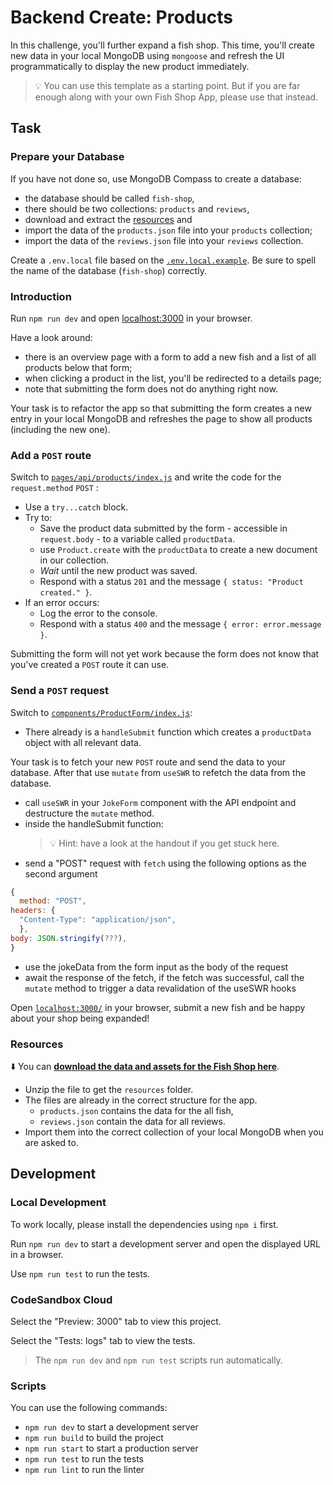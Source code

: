 # Backend Create: Products

In this challenge, you'll further expand a fish shop. This time, you'll create new data in your local MongoDB using `mongoose` and refresh the UI programmatically to display the new product immediately.

> 💡 You can use this template as a starting point. But if you are far enough along with your own Fish Shop App, please use that instead.

## Task

### Prepare your Database

If you have not done so, use MongoDB Compass to create a database:

- the database should be called `fish-shop`,
- there should be two collections: `products` and `reviews`,
- download and extract the [resources](README.md#resources) and
- import the data of the `products.json` file into your `products` collection;
- import the data of the `reviews.json` file into your `reviews` collection.

Create a `.env.local` file based on the [`.env.local.example`](./.env.local.example). Be sure to spell the name of the database (`fish-shop`) correctly.

### Introduction

Run `npm run dev` and open [localhost:3000](http://localhost:3000) in your browser.

Have a look around:

- there is an overview page with a form to add a new fish and a list of all products below that form;
- when clicking a product in the list, you'll be redirected to a details page;
- note that submitting the form does not do anything right now.

Your task is to refactor the app so that submitting the form creates a new entry in your local MongoDB and refreshes the page to show all products (including the new one).

### Add a `POST` route

Switch to [`pages/api/products/index.js`](./pages/api/products/index.js) and write the code for the `request.method` `POST` :

- Use a `try...catch` block.
- Try to:
  - Save the product data submitted by the form - accessible in `request.body` - to a variable called `productData`.
  - use `Product.create` with the `productData` to create a new document in our collection.
  - _Wait_ until the new product was saved.
  - Respond with a status `201` and the message `{ status: "Product created." }`.
- If an error occurs:
  - Log the error to the console.
  - Respond with a status `400` and the message `{ error: error.message }`.

Submitting the form will not yet work because the form does not know that you've created a `POST` route it can use.

### Send a `POST` request

Switch to [`components/ProductForm/index.js`](./components/ProductForm/index.js):

- There already is a `handleSubmit` function which creates a `productData` object with all relevant data.

Your task is to fetch your new `POST` route and send the data to your database. After that use `mutate` from `useSWR` to refetch the data from the database.

- call `useSWR` in your `JokeForm` component with the API endpoint and destructure the `mutate` method.
- inside the handleSubmit function:
  > 💡 Hint: have a look at the handout if you get stuck here.
- send a "POST" request with `fetch` using the following options as the second argument

```js
{
  method: "POST",
headers: {
  "Content-Type": "application/json",
  },
body: JSON.stringify(???),
}
```

- use the jokeData from the form input as the body of the request
- await the response of the fetch, if the fetch was successful, call the `mutate` method to trigger a data revalidation of the useSWR hooks

Open [`localhost:3000/`](http://localhost:3000/) in your browser, submit a new fish and be happy about your shop being expanded!

### Resources

⬇️ You can [**download the data and assets for the Fish Shop here**](./resources.zip?raw=true).

- Unzip the file to get the `resources` folder.
- The files are already in the correct structure for the app.
  - `products.json` contains the data for the all fish,
  - `reviews.json` contain the data for all reviews.
- Import them into the correct collection of your local MongoDB when you are asked to.

## Development

### Local Development

To work locally, please install the dependencies using `npm i` first.

Run `npm run dev` to start a development server and open the displayed URL in a browser.

Use `npm run test` to run the tests.

### CodeSandbox Cloud

Select the "Preview: 3000" tab to view this project.

Select the "Tests: logs" tab to view the tests.

> The `npm run dev` and `npm run test` scripts run automatically.

### Scripts

You can use the following commands:

- `npm run dev` to start a development server
- `npm run build` to build the project
- `npm run start` to start a production server
- `npm run test` to run the tests
- `npm run lint` to run the linter
